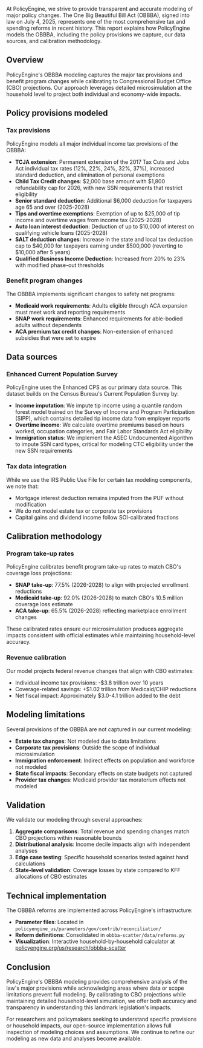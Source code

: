 At PolicyEngine, we strive to provide transparent and accurate modeling of major policy changes. The One Big Beautiful Bill Act (OBBBA), signed into law on July 4, 2025, represents one of the most comprehensive tax and spending reforms in recent history. This report explains how PolicyEngine models the OBBBA, including the policy provisions we capture, our data sources, and calibration methodology.

## Overview

PolicyEngine's OBBBA modeling captures the major tax provisions and benefit program changes while calibrating to Congressional Budget Office (CBO) projections. Our approach leverages detailed microsimulation at the household level to project both individual and economy-wide impacts.

## Policy provisions modeled

### Tax provisions

PolicyEngine models all major individual income tax provisions of the OBBBA:

- **TCJA extension**: Permanent extension of the 2017 Tax Cuts and Jobs Act individual tax rates (12%, 22%, 24%, 32%, 37%), increased standard deduction, and elimination of personal exemptions
- **Child Tax Credit changes**: $2,000 base amount with $1,800 refundability cap for 2026, with new SSN requirements that restrict eligibility
- **Senior standard deduction**: Additional $6,000 deduction for taxpayers age 65 and over (2025-2028)
- **Tips and overtime exemptions**: Exemption of up to $25,000 of tip income and overtime wages from income tax (2025-2028)
- **Auto loan interest deduction**: Deduction of up to $10,000 of interest on qualifying vehicle loans (2025-2028)
- **SALT deduction changes**: Increase in the state and local tax deduction cap to $40,000 for taxpayers earning under $500,000 (reverting to $10,000 after 5 years)
- **Qualified Business Income Deduction**: Increased from 20% to 23% with modified phase-out thresholds

### Benefit program changes

The OBBBA implements significant changes to safety net programs:

- **Medicaid work requirements**: Adults eligible through ACA expansion must meet work and reporting requirements
- **SNAP work requirements**: Enhanced requirements for able-bodied adults without dependents
- **ACA premium tax credit changes**: Non-extension of enhanced subsidies that were set to expire

## Data sources

### Enhanced Current Population Survey

PolicyEngine uses the Enhanced CPS as our primary data source. This dataset builds on the Census Bureau's Current Population Survey by:

- **Income imputation**: We impute tip income using a quantile random forest model trained on the Survey of Income and Program Participation (SIPP), which contains detailed tip income data from employer reports
- **Overtime income**: We calculate overtime premiums based on hours worked, occupation categories, and Fair Labor Standards Act eligibility
- **Immigration status**: We implement the ASEC Undocumented Algorithm to impute SSN card types, critical for modeling CTC eligibility under the new SSN requirements

### Tax data integration

While we use the IRS Public Use File for certain tax modeling components, we note that:

- Mortgage interest deduction remains imputed from the PUF without modification
- We do not model estate tax or corporate tax provisions
- Capital gains and dividend income follow SOI-calibrated fractions

## Calibration methodology

### Program take-up rates

PolicyEngine calibrates benefit program take-up rates to match CBO's coverage loss projections:

- **SNAP take-up**: 77.5% (2026-2028) to align with projected enrollment reductions
- **Medicaid take-up**: 92.0% (2026-2028) to match CBO's 10.5 million coverage loss estimate
- **ACA take-up**: 65.5% (2026-2028) reflecting marketplace enrollment changes

These calibrated rates ensure our microsimulation produces aggregate impacts consistent with official estimates while maintaining household-level accuracy.

### Revenue calibration

Our model projects federal revenue changes that align with CBO estimates:

- Individual income tax provisions: -$3.8 trillion over 10 years
- Coverage-related savings: +$1.02 trillion from Medicaid/CHIP reductions
- Net fiscal impact: Approximately $3.0-4.1 trillion added to the debt

## Modeling limitations

Several provisions of the OBBBA are not captured in our current modeling:

- **Estate tax changes**: Not modeled due to data limitations
- **Corporate tax provisions**: Outside the scope of individual microsimulation
- **Immigration enforcement**: Indirect effects on population and workforce not modeled
- **State fiscal impacts**: Secondary effects on state budgets not captured
- **Provider tax changes**: Medicaid provider tax moratorium effects not modeled

## Validation

We validate our modeling through several approaches:

1. **Aggregate comparisons**: Total revenue and spending changes match CBO projections within reasonable bounds
2. **Distributional analysis**: Income decile impacts align with independent analyses
3. **Edge case testing**: Specific household scenarios tested against hand calculations
4. **State-level validation**: Coverage losses by state compared to KFF allocations of CBO estimates

## Technical implementation

The OBBBA reforms are implemented across PolicyEngine's infrastructure:

- **Parameter files**: Located in `policyengine_us/parameters/gov/contrib/reconciliation/`
- **Reform definitions**: Consolidated in `obbba-scatter/data/reforms.py`
- **Visualization**: Interactive household-by-household calculator at [policyengine.org/us/research/obbba-scatter](https://policyengine.org/us/research/obbba-scatter)

## Conclusion

PolicyEngine's OBBBA modeling provides comprehensive analysis of the law's major provisions while acknowledging areas where data or scope limitations prevent full modeling. By calibrating to CBO projections while maintaining detailed household-level simulation, we offer both accuracy and transparency in understanding this landmark legislation's impacts.

For researchers and policymakers seeking to understand specific provisions or household impacts, our open-source implementation allows full inspection of modeling choices and assumptions. We continue to refine our modeling as new data and analyses become available.
